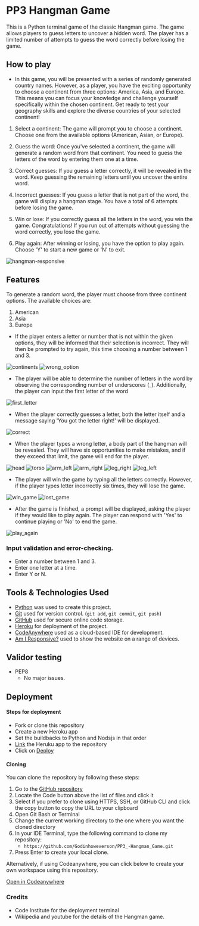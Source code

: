 # PP3 Hangman Game

This is a Python terminal game of the classic Hangman game. The game allows players to guess letters to uncover a hidden word. The player has a limited number of attempts to guess the word correctly before losing the game.

## How to play

- In this game, you will be presented with a series of randomly generated country names. However, as a player, you have the exciting opportunity to choose a continent from three options: America, Asia, and Europe. This means you can focus your knowledge and challenge yourself specifically within the chosen continent. Get ready to test your geography skills and explore the diverse countries of your selected continent!

1. Select a continent: The game will prompt you to choose a continent. Choose one from the available options (American, Asian, or Europe).

2. Guess the word: Once you've selected a continent, the game will generate a random word from that continent. You need to guess the letters of the word by entering them one at a time.

3. Correct guesses: If you guess a letter correctly, it will be revealed in the word. Keep guessing the remaining letters until you uncover the entire word.

4. Incorrect guesses: If you guess a letter that is not part of the word, the game will display a hangman stage. You have a total of 6 attempts before losing the game.

5. Win or lose: If you correctly guess all the letters in the word, you win the game. Congratulations! If you run out of attempts without guessing the word correctly, you lose the game.

6. Play again: After winning or losing, you have the option to play again. Choose 'Y' to start a new game or 'N' to exit.


<img src="docs/responsive_img/responsive.png" alt="hangman-responsive">


## Features

To generate a random word, the player must choose from three continent options. The available choices are:
1. American
2. Asia
3. Europe

- If the player enters a letter or number that is not within the given options, they will be informed that their selection is incorrect. They will then be prompted to try again, this time choosing a number between 1 and 3.

<img src="docs/features_img/continents_option.png" alt="continents">

<img src="docs/features_img/wrong_option.png" alt="wrong_option">

- The player will be able to determine the number of letters in the word by observing the corresponding number of underscores (_). Additionally, the player can input the first letter of the word

<img src="docs/features_img/first_letter.png" alt="first_letter">

- When the player correctly guesses a letter, both the letter itself and a message saying 'You got the letter right!' will be displayed.

<img src="docs/features_img/correct_letter.png" alt="correct">

- When the player types a wrong letter, a body part of the hangman will be revealed. They will have six opportunities to make mistakes, and if they exceed that limit, the game will end for the player.


<img src="docs/features_img/head.png" alt="head">

<img src="docs/features_img/torso.png" alt="torso">

<img src="docs/features_img/left_arm.png" alt="arm_left">

<img src="docs/features_img/right_arm.png" alt="arm_right">

<img src="docs/features_img/right_leg.png" alt="leg_right">

<img src="docs/features_img/left_leg.png" alt="leg_left">




- The player will win the game by typing all the letters correctly. However, if the player types letter incorrectly six times, they will lose the game.

<img src="docs/features_img/win_game.png" alt="win_game">

<img src="docs/features_img/lost_game.png" alt="lost_game">


- After the game is finished, a prompt will be displayed, asking the player if they would like to play again. The player can respond with 'Yes' to continue playing or 'No' to end the game.

<img src="docs/features_img/play_again.png" alt="play_again">


### Input validation and error-checking.

- Enter a number between 1 and 3.
- Enter one letter at a time.
- Enter Y or N.


## Tools & Technologies Used

- [Python](https://www.python.org/) was used to create this project.
- [Git](https://git-scm.com) used for version control. (`git add`, `git commit`, `git push`)
- [GitHub](https://github.com) used for secure online code storage.
- [Heroku](https://heroku.com) for deployment of the project.
- [CodeAnywhere](https://codeanywhere.com/) used as a cloud-based IDE for development.
- [Am I Responsive?](https://ui.dev/amiresponsive) used to show the website on a range of devices.

## Validor testing
- PEP8
  - No major issues.


## Deployment

#### Steps for deployment

 - Fork or clone this repository
 - Create a new Heroku app
 - Set the buildbacks to Python and Nodsjs in that order
 - [Link](https://dashboard.heroku.com/apps/pp3-hangman-game-godinho/deploy/github) the Heruku app to the repository
 - Click on [Deploy](https://pp3-hangman-game-godinho-a0dc3a581f52.herokuapp.com/)


#### Cloning

You can clone the repository by following these steps:

1. Go to the [GitHub repository](https://github.com/Godinhoweverson/PP3_-Hangman_Game)
2. Locate the Code button above the list of files and click it
3. Select if you prefer to clone using HTTPS, SSH, or GitHub CLI and click the copy button to copy the URL to your clipboard
4. Open Git Bash or Terminal
5. Change the current working directory to the one where you want the cloned directory
6. In your IDE Terminal, type the following command to clone my repository:
	- `https://github.com/Godinhoweverson/PP3_-Hangman_Game.git`
7. Press Enter to create your local clone.

Alternatively, if using Codeanywhere, you can click below to create your own workspace using this repository.

[Open in Codeanywhere](https://app.codeanywhere.com/workspace/create#https://github.com/Godinhoweverson/PP3_-Hangman_Game)


 ### Credits

- Code Institute for the deployment terminal
- Wikipedia and youtube for the details of the Hangman game.
